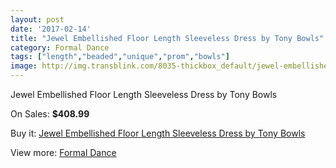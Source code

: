 ```yaml
---
layout: post
date: '2017-02-14'
title: "Jewel Embellished Floor Length Sleeveless Dress by Tony Bowls"
category: Formal Dance
tags: ["length","beaded","unique","prom","bowls"]
image: http://img.transblink.com/8035-thickbox_default/jewel-embellished-floor-length-sleeveless-dress-by-tony-bowls.jpg
---
```

Jewel Embellished Floor Length Sleeveless Dress by Tony Bowls

On Sales: **$408.99**
<a href="https://www.transblink.com/en/formal-dance/2613-jewel-embellished-floor-length-sleeveless-dress-by-tony-bowls.html"><amp-img layout="responsive" width="600" height="600" src="//img.transblink.com/8035-thickbox_default/jewel-embellished-floor-length-sleeveless-dress-by-tony-bowls.jpg" alt="Jewel Embellished Floor Length Sleeveless Dress by Tony Bowls 0" /></a>
<a href="https://www.transblink.com/en/formal-dance/2613-jewel-embellished-floor-length-sleeveless-dress-by-tony-bowls.html"><amp-img layout="responsive" width="600" height="600" src="//img.transblink.com/8037-thickbox_default/jewel-embellished-floor-length-sleeveless-dress-by-tony-bowls.jpg" alt="Jewel Embellished Floor Length Sleeveless Dress by Tony Bowls 1" /></a>
<a href="https://www.transblink.com/en/formal-dance/2613-jewel-embellished-floor-length-sleeveless-dress-by-tony-bowls.html"><amp-img layout="responsive" width="600" height="600" src="//img.transblink.com/8036-thickbox_default/jewel-embellished-floor-length-sleeveless-dress-by-tony-bowls.jpg" alt="Jewel Embellished Floor Length Sleeveless Dress by Tony Bowls 2" /></a>

Buy it: [Jewel Embellished Floor Length Sleeveless Dress by Tony Bowls](https://www.transblink.com/en/formal-dance/2613-jewel-embellished-floor-length-sleeveless-dress-by-tony-bowls.html "Jewel Embellished Floor Length Sleeveless Dress by Tony Bowls")

View more: [Formal Dance](https://www.transblink.com/en/6-formal-dance "Formal Dance")